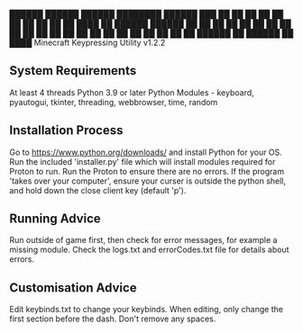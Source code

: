 ██████  ██████   ██████  ████████  ██████  ███    ██
██   ██ ██   ██ ██    ██    ██    ██    ██ ████   ██
██████  ██████  ██    ██    ██    ██    ██ ██ ██  ██
██      ██   ██ ██    ██    ██    ██    ██ ██  ██ ██
██      ██   ██  ██████     ██     ██████  ██   ████
Minecraft Keypressing Utility v1.2.2

## System Requirements
At least 4 threads
Python 3.9 or later
Python Modules - keyboard, pyautogui, tkinter, threading, webbrowser, time, random

## Installation Process
Go to https://www.python.org/downloads/ and install Python for your OS.
Run the included 'installer.py' file which will install modules required for Proton to run.
Run the Proton to ensure there are no errors.
If the program 'takes over your computer', ensure your curser is outside the python shell, and hold down the close client key (default 'p').

## Running Advice
Run outside of game first, then check for error messages, for example a missing module.
Check the logs.txt and errorCodes.txt file for details about errors.

## Customisation Advice
Edit keybinds.txt to change your keybinds.
When editing, only change the first section before the dash. Don't remove any spaces.
